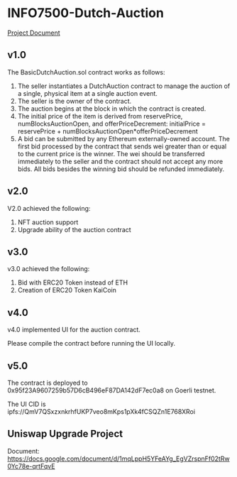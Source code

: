 # INFO7500-Dutch-Auction

[Project Document](https://docs.google.com/document/d/10-0lEhYjDM5ehVzkOWywOMjiM7RsvWa-enAhkW3SYk0)

## v1.0

The BasicDutchAuction.sol contract works as follows:
1. The seller instantiates a DutchAuction contract to manage the auction of a single, physical item at a single auction event. 
2. The seller is the owner of the contract. 
3. The auction begins at the block in which the contract is created. 
4. The initial price of the item is derived from reservePrice, numBlocksAuctionOpen, and  offerPriceDecrement: initialPrice = reservePrice + numBlocksAuctionOpen*offerPriceDecrement 
5. A bid can be submitted by any Ethereum externally-owned account. 
The first bid processed by the contract that sends wei greater than or equal to the current price is the  winner. The wei should be transferred immediately to the seller and the contract should not accept  any more bids. All bids besides the winning bid should be refunded immediately. 

## v2.0

V2.0 achieved the following:
1. NFT auction support
2. Upgrade ability of the auction contract

## v3.0
v3.0 achieved the following:
1. Bid with ERC20 Token instead of ETH
2. Creation of ERC20 Token KaiCoin

## v4.0
v4.0 implemented UI for the auction contract.

Please compile the contract before running the UI locally.

## v5.0
The contract is deployed to 0x95f23A9607259b57D6cB496eF87DA142dF7ec0a8 on Goerli testnet.

The UI CID is ipfs://QmV7QSxzxnkrhfUKP7veo8mKps1pXk4fCSQZn1E768XRoi

## Uniswap Upgrade Project
Document: https://docs.google.com/document/d/1mqLppH5YFeAYg_EgVZrspnFf02tRw0Yc78e-qrtFqvE
